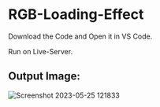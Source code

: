 # RGB-Loading-Effect

Download the Code and Open it in VS Code. 

Run on Live-Server.

## Output Image:

![Screenshot 2023-05-25 121833](https://github.com/rohanmr/RGB-Loading-Effect/assets/122428641/517652fa-4869-47a5-970b-1bae6f62f6e3)


